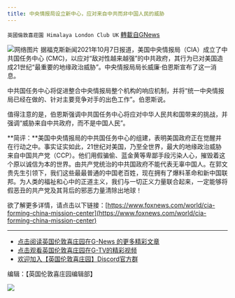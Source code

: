```yaml
---
title: 中央情报局设立新中心，应对来自中共而非中国人民的威胁
---
```

`英國倫敦喜莊園 Himalaya London Club UK` [轉載自GNews](https://gnews.org/zh-hans/1579905/)

![](https://assets.gnews.org/wp-content/uploads/2021/10/c1_2190995-11.jpg)网络图片
据福克斯新闻2021年10月7日报道，美国中央情报局（CIA）成立了中共国任务中心 (CMC)，以应对“敌对性越来越强”的中共政府，其行为已对美国造成21世纪“最重要的地缘政治威胁”。中央情报局局长威廉·伯恩斯宣布了这一消息。

中共国任务中心将促进整合中央情报局整个机构的响应机制，并将“统一中央情报局已经在做的、针对主要竞争对手的出色工作”。伯恩斯说。

值得注意的是，伯恩斯强调中共国任务中心将应对中华人民共和国带来的挑战，并强调“威胁来自中共政府，而不是中国人民”。

**简评：**美国中央情报局的中共国任务中心的组建，表明美国政府正在觉醒并在行动之中。事实证实如此，21世纪对美国，乃至全世界，最大的地缘政治威胁来自中国共产党（CCP）。他们用假骗偷、蓝金黄等卑鄙手段污染人心，摧毁着这个原以诚信为本的世界。由共产党统治的中共国政府不能代表无辜中国人。在郭文贵先生引领下，我们这些最最普通的中国老百姓，现在拥有了爆料革命和新中国联邦。为人类的福祉和心中的正道主义，我们与一切正义力量联合起来，一定能够将假恶丑的共产党及其背后的邪恶力量清除出地球！

欲了解更多详情，请点击以下链接：[https://www.foxnews.com/world/cia-forming-china-mission-center](https://www.foxnews.com/world/cia-forming-china-mission-center)

* * *

- [点击阅读英国伦敦喜庄园在G-News 的更多精彩文章](https://gnews.org/zh-hans/author/himalaya_hawk/)
- [点击观看英国伦敦喜庄园在G-TV的精彩视频](https://gtv.org/web/#/UserInfo/5ee680a45bd6f123dd104807)
- [欢迎加入【英国伦敦喜庄园】Discord官方群](https://discord.gg/VsNaHaMUsy)


编辑：【英国伦敦喜庄园编辑部】

![](https://assets.gnews.org/wp-content/uploads/2021/08/41bf97c0-3bb2-4a07-ad75-91b96dc3203c.jpg)
